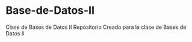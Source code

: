 # Base-de-Datos-II
Clase de Bases de Datos II
Repositorio  Creado para la clase de Bases de Datos II 
